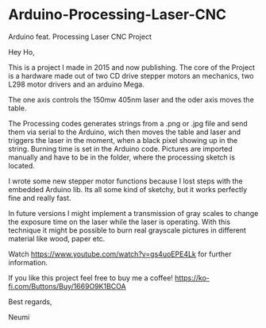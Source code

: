 # Arduino-Processing-Laser-CNC
Arduino feat. Processing Laser CNC Project


Hey Ho,

This is a project I made in 2015 and now publishing.
The core of the Project is a hardware made out of two CD drive stepper motors an mechanics, two L298 motor drivers and an arduino Mega.

The one axis controls the 150mw 405nm laser and the oder axis moves the table.

The Processing codes generates strings from a .png or .jpg file and send them via serial to the Arduino, wich then moves the table and laser and triggers the laser in the moment, when a black pixel showing up in the string.
Burning time is set in the Arduino code. Pictures are imported manually and have to be in the folder, where the processing sketch is located.

I wrote some new stepper motor functions because I lost steps with the embedded Arduino lib. Its all some kind of sketchy, but it works perfectly fine and really fast.

In future versions I might implement a transmission of gray scales to change the exposure time on the laser while the laser is operating. With this technique it might be possible to burn real grayscale pictures in different material like wood, paper etc.
 

Watch
https://www.youtube.com/watch?v=gs4uoEPE4Lk
for further information.

If you like this project feel free to buy me a coffee! https://ko-fi.com/Buttons/Buy/1669O9K1BCOA

Best regards,

Neumi
